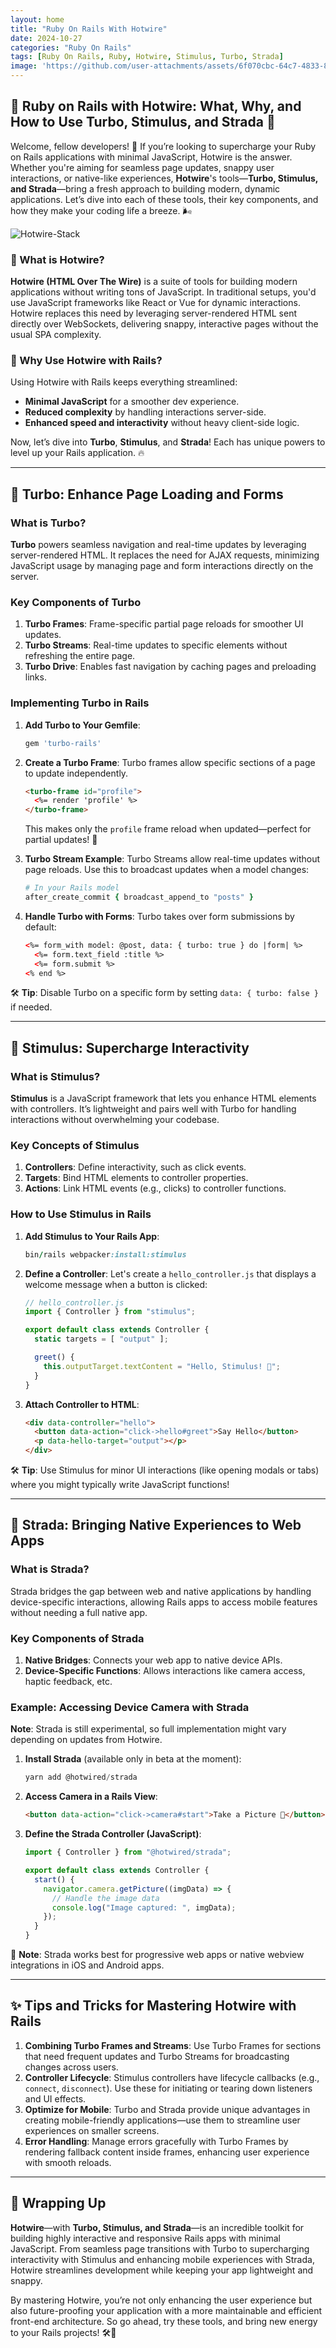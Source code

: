 ```yaml
---
layout: home
title: "Ruby On Rails With Hotwire"
date: 2024-10-27
categories: "Ruby On Rails"
tags: [Ruby On Rails, Ruby, Hotwire, Stimulus, Turbo, Strada]
image: 'https://github.com/user-attachments/assets/6f070cbc-64c7-4833-8491-db6d87b8f970'
---
```


## 🚀 Ruby on Rails with Hotwire: What, Why, and How to Use Turbo, Stimulus, and Strada 🚀

Welcome, fellow developers! 🤩 If you’re looking to supercharge your Ruby on Rails applications with minimal JavaScript, Hotwire is the answer. Whether you're aiming for seamless page updates, snappy user interactions, or native-like experiences, **Hotwire**'s tools—**Turbo, Stimulus, and Strada**—bring a fresh approach to building modern, dynamic applications. Let’s dive into each of these tools, their key components, and how they make your coding life a breeze. 🌬️

![Hotwire-Stack](https://github.com/user-attachments/assets/6f070cbc-64c7-4833-8491-db6d87b8f970)

### 🌟 What is Hotwire?

**Hotwire (HTML Over The Wire)** is a suite of tools for building modern applications without writing tons of JavaScript. In traditional setups, you'd use JavaScript frameworks like React or Vue for dynamic interactions. Hotwire replaces this need by leveraging server-rendered HTML sent directly over WebSockets, delivering snappy, interactive pages without the usual SPA complexity.

### 🧩 Why Use Hotwire with Rails?

Using Hotwire with Rails keeps everything streamlined:
- **Minimal JavaScript** for a smoother dev experience.
- **Reduced complexity** by handling interactions server-side.
- **Enhanced speed and interactivity** without heavy client-side logic.
  
Now, let’s dive into **Turbo**, **Stimulus**, and **Strada**! Each has unique powers to level up your Rails application. 🔥

---

## 🚀 Turbo: Enhance Page Loading and Forms

### What is Turbo?
**Turbo** powers seamless navigation and real-time updates by leveraging server-rendered HTML. It replaces the need for AJAX requests, minimizing JavaScript usage by managing page and form interactions directly on the server.

### Key Components of Turbo

1. **Turbo Frames**: Frame-specific partial page reloads for smoother UI updates.
2. **Turbo Streams**: Real-time updates to specific elements without refreshing the entire page.
3. **Turbo Drive**: Enables fast navigation by caching pages and preloading links.
  
### Implementing Turbo in Rails

1. **Add Turbo to Your Gemfile**:
    ```ruby
    gem 'turbo-rails'
    ```

2. **Create a Turbo Frame**: Turbo frames allow specific sections of a page to update independently.
    ```html
    <turbo-frame id="profile">
      <%= render 'profile' %>
    </turbo-frame>
    ```
    This makes only the `profile` frame reload when updated—perfect for partial updates! 🔄

3. **Turbo Stream Example**:
    Turbo Streams allow real-time updates without page reloads. Use this to broadcast updates when a model changes:
    ```ruby
    # In your Rails model
    after_create_commit { broadcast_append_to "posts" }
    ```

4. **Handle Turbo with Forms**:
    Turbo takes over form submissions by default:
    ```html
    <%= form_with model: @post, data: { turbo: true } do |form| %>
      <%= form.text_field :title %>
      <%= form.submit %>
    <% end %>
    ```

🛠️ **Tip**: Disable Turbo on a specific form by setting `data: { turbo: false }` if needed.

---

## 💪 Stimulus: Supercharge Interactivity

### What is Stimulus?
**Stimulus** is a JavaScript framework that lets you enhance HTML elements with controllers. It’s lightweight and pairs well with Turbo for handling interactions without overwhelming your codebase.

### Key Concepts of Stimulus

1. **Controllers**: Define interactivity, such as click events.
2. **Targets**: Bind HTML elements to controller properties.
3. **Actions**: Link HTML events (e.g., clicks) to controller functions.

### How to Use Stimulus in Rails

1. **Add Stimulus to Your Rails App**:
    ```ruby
    bin/rails webpacker:install:stimulus
    ```

2. **Define a Controller**:
    Let's create a `hello_controller.js` that displays a welcome message when a button is clicked:
    ```javascript
    // hello_controller.js
    import { Controller } from "stimulus";

    export default class extends Controller {
      static targets = [ "output" ];

      greet() {
        this.outputTarget.textContent = "Hello, Stimulus! 👋";
      }
    }
    ```

3. **Attach Controller to HTML**:
    ```html
    <div data-controller="hello">
      <button data-action="click->hello#greet">Say Hello</button>
      <p data-hello-target="output"></p>
    </div>
    ```

🛠️ **Tip**: Use Stimulus for minor UI interactions (like opening modals or tabs) where you might typically write JavaScript functions!

---

## 📱 Strada: Bringing Native Experiences to Web Apps

### What is Strada?
Strada bridges the gap between web and native applications by handling device-specific interactions, allowing Rails apps to access mobile features without needing a full native app.

### Key Components of Strada

1. **Native Bridges**: Connects your web app to native device APIs.
2. **Device-Specific Functions**: Allows interactions like camera access, haptic feedback, etc.

### Example: Accessing Device Camera with Strada

**Note**: Strada is still experimental, so full implementation might vary depending on updates from Hotwire.

1. **Install Strada** (available only in beta at the moment):
    ```javascript
    yarn add @hotwired/strada
    ```

2. **Access Camera in a Rails View**:
    ```html
    <button data-action="click->camera#start">Take a Picture 📸</button>
    ```

3. **Define the Strada Controller (JavaScript)**:
    ```javascript
    import { Controller } from "@hotwired/strada";

    export default class extends Controller {
      start() {
        navigator.camera.getPicture((imgData) => {
          // Handle the image data
          console.log("Image captured: ", imgData);
        });
      }
    }
    ```

🚨 **Note**: Strada works best for progressive web apps or native webview integrations in iOS and Android apps.

---

## ✨ Tips and Tricks for Mastering Hotwire with Rails

1. **Combining Turbo Frames and Streams**: Use Turbo Frames for sections that need frequent updates and Turbo Streams for broadcasting changes across users.
2. **Controller Lifecycle**: Stimulus controllers have lifecycle callbacks (e.g., `connect`, `disconnect`). Use these for initiating or tearing down listeners and UI effects.
3. **Optimize for Mobile**: Turbo and Strada provide unique advantages in creating mobile-friendly applications—use them to streamline user experiences on smaller screens.
4. **Error Handling**: Manage errors gracefully with Turbo Frames by rendering fallback content inside frames, enhancing user experience with smooth reloads.

---

## 🌟 Wrapping Up

**Hotwire**—with **Turbo, Stimulus, and Strada**—is an incredible toolkit for building highly interactive and responsive Rails apps with minimal JavaScript. From seamless page transitions with Turbo to supercharging interactivity with Stimulus and enhancing mobile experiences with Strada, Hotwire streamlines development while keeping your app lightweight and snappy.

By mastering Hotwire, you’re not only enhancing the user experience but also future-proofing your application with a more maintainable and efficient front-end architecture. So go ahead, try these tools, and bring new energy to your Rails projects! 🛠️🚀
